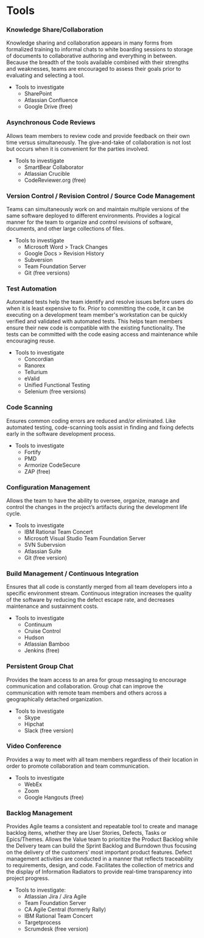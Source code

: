# Tools

### Knowledge Share/Collaboration
Knowledge sharing and collaboration appears in many forms from formalized training to informal chats to white boarding sessions to storage of documents to collaborative authoring and everything in between. Because the breadth of the tools available combined with their strengths and weaknesses, teams are encouraged to assess their goals prior to evaluating and selecting a tool.
- Tools to investigate
    - SharePoint
    - Atlassian Confluence
    - Google Drive (free)

### Asynchronous Code Reviews
Allows team members to review code and provide feedback on their own time versus simultaneously. The give-and-take of collaboration is not lost but occurs when it is convenient for the parties involved.
- Tools to investigate
    - SmartBear Collaborator
    - Atlassian Crucible
    - CodeReviewer.org (free)

### Version Control / Revision Control / Source Code Management
Teams can simultaneously work on and maintain multiple versions of the same software deployed to different environments. Provides a logical manner for the team to organize and control revisions of software, documents, and other large collections of files.
- Tools to investigate
    - Microsoft Word > Track Changes
    - Google Docs > Revision History
    - Subversion
    - Team Foundation Server
    - Git (free versions)

### Test Automation
Automated tests help the team identify and resolve issues before users do when it is least expensive to fix. Prior to committing the code, it can be executing on a development team member's workstation can be quickly verified and validated with automated tests. This helps team members ensure their new code is compatible with the existing functionality. The tests can be committed with the code easing access and maintenance while encouraging reuse.
- Tools to investigate
    - Concordian
    - Ranorex
    - Tellurium
    - eValid
    - Unified Functional Testing
    - Selenium (free versions)

### Code Scanning
Ensures common coding errors are reduced and/or eliminated. Like automated testing, code-scanning tools assist in finding and fixing defects early in the software development process.
- Tools to investigate
    - Fortify
    - PMD
    - Armorize CodeSecure
    - ZAP (free)
    
### Configuration Management
Allows the team to have the ability to oversee, organize, manage and control the changes in the project’s artifacts during the development life cycle.  
- Tools to investigate
   - IBM Rational Team Concert
   - Microsoft Visual Studio Team Foundation Server
   - SVN Subervsion
   - Atlassian Suite
   - Git (free version)
   
### Build Management / Continuous Integration
Ensures that all code is constantly merged from all team developers into a specific environment stream. Continuous integration increases the quality of the software by reducing the defect escape rate, and decreases maintenance and sustainment costs.
- Tools to investigate
   - Continuum
   - Cruise Control
   - Hudson
   - Atlassian Bamboo
   - Jenkins (free)
   
### Persistent Group Chat
Provides the team access to an area for group messaging to encourage communication and collaboration. Group chat can improve the communication with remote team members and others across a geographically detached organization.
- Tools to investigate
   - Skype
   - Hipchat
   - Slack (free version)

### Video Conference
Provides a way to meet with all team members regardless of their location in order to promote collaboration and team communication.
- Tools to investigate
   - WebEx
   - Zoom
   - Google Hangouts (free)
   
### Backlog Management
Provides Agile teams a consistent and repeatable tool to create and manage backlog items, whether they are User Stories, Defects, Tasks or Epics/Themes. Allows the Value team to prioritize the Product Backlog while the Delivery team can build the Sprint Backlog and Burndown thus focusing on the delivery of the customers’ most important product features. Defect management activities are conducted in a manner that reflects traceability to requirements, design, and code. Facilitates the collection of metrics and the display of Information Radiators to provide real-time transparency into project progress.
 - Tools to investigate:
   - Atlassian Jira / Jira Agile
   - Team Foundation Server
   - CA Agile Central (formerly Rally)
   - IBM Rational Team Concert
   - Targetprocess
   - Scrumdesk (free version)
